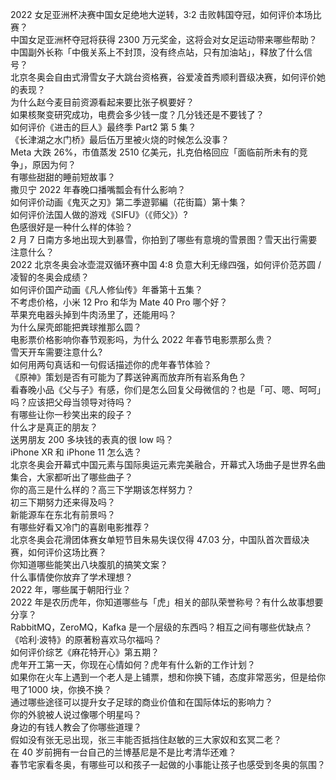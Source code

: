2022 女足亚洲杯决赛中国女足绝地大逆转，3:2 击败韩国夺冠，如何评价本场比赛？  
中国女足亚洲杯夺冠将获得 2300 万元奖金，这将会对女足运动带来哪些帮助？  
中国副外长称「中俄关系上不封顶，没有终点站，只有加油站」，释放了什么信号？  
北京冬奥会自由式滑雪女子大跳台资格赛，谷爱凌首秀顺利晋级决赛，如何评价她的表现？  
为什么赵今麦目前资源看起来要比张子枫要好？  
如果核聚变研究成功，电费会多少钱一度？几分钱还是不要钱了？  
如何评价《进击的巨人》最终季 Part2 第 5 集？  
《长津湖之水门桥》最后伍万里被火烧的时候怎么没事？  
Meta 大跌 26%，市值蒸发 2510 亿美元，扎克伯格回应「面临前所未有的竞争」，原因为何？  
有哪些甜甜的睡前短故事？  
撒贝宁 2022 年春晚口播嘴瓢会有什么影响？  
如何评价动画《鬼灭之刃》第二季遊郭編（花街篇）第十集？  
如何评价法国人做的游戏《SIFU》（《师父》）?  
色感很好是一种什么样的体验？  
2 月 7 日南方多地出现大到暴雪，你拍到了哪些有意境的雪景图？雪天出行需要注意什么？  
2022 北京冬奥会冰壶混双循环赛中国 4:8 负意大利无缘四强，如何评价范苏圆 / 凌智的冬奥会成绩？  
如何评价国产动画《凡人修仙传》年番第十五集？  
不考虑价格，小米 12 Pro 和华为 Mate 40 Pro 哪个好？  
苹果充电器头掉到牛肉汤里了，还能用吗？  
为什么屎壳郎能把粪球推那么圆？  
电影票价格影响你春节观影吗，为什么 2022 年春节电影票那么贵？  
雪天开车需要注意什么?  
如何用两句真话和一句假话描述你的虎年春节体验？  
《原神》策划是否有可能为了葬送钟离而放弃所有岩系角色？  
看春晚小品《父与子》有感，你们是怎么回复父母微信的？也是「可、嗯、呵呵」吗？应该把父母当领导对待吗？  
有哪些让你一秒笑出来的段子？  
什么才是真正的朋友？  
送男朋友 200 多块钱的表真的很 low 吗？  
iPhone XR 和 iPhone 11 怎么选？  
北京冬奥会开幕式中国元素与国际奥运元素完美融合，开幕式入场曲子是世界名曲集合，大家都听出了哪些曲子？  
你的高三是什么样的？高三下学期该怎样努力？  
初三下期努力还来得及吗？  
新能源车在东北有前景吗？  
有哪些好看又冷门的喜剧电影推荐？  
北京冬奥会花滑团体赛女单短节目朱易失误仅得 47.03 分，中国队首次晋级决赛，如何评价这场比赛？  
你知道哪些能笑出八块腹肌的搞笑文案？  
什么事情使你放弃了学术理想？  
2022 年，哪些属于朝阳行业？  
2022 年是农历虎年，你知道哪些与「虎」相关的部队荣誉称号？有什么故事想要分享？  
RabbitMQ，ZeroMQ，Kafka 是一个层级的东西吗？相互之间有哪些优缺点？  
《哈利·波特》的原著粉喜欢马尔福吗？  
如何评价综艺《麻花特开心》第五期？  
虎年开工第一天，你现在心情如何？虎年有什么新的工作计划？  
如果你在火车上遇到一个老人是上铺票，想和你换下铺，态度非常恶劣，但是给你甩了1000 块，你换不换？  
通过哪些途径可以提升女子足球的商业价值和在国际体坛的影响力？  
你的外貌被人说过像哪个明星吗？  
身边的有钱人教会了你哪些道理？  
假如没有张无忌出现，张三丰能否抵挡住赵敏的三大家奴和玄冥二老？  
在 40 岁前拥有一台自己的兰博基尼是不是比考清华还难？  
春节宅家看冬奥，有哪些可以和孩子一起做的小事能让孩子也感受到冬奥的氛围？  
